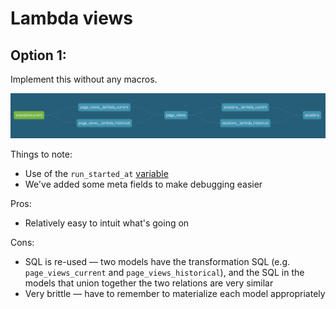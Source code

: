 # Lambda views

## Option 1:
Implement this without any macros.

![Option 1 DAG](etc/option-1-dag.png)


Things to note:
- Use of the `run_started_at` [variable](https://docs.getdbt.com/reference/dbt-jinja-functions/run_started_at/)
- We've added some meta fields to make debugging easier

Pros:
- Relatively easy to intuit what's going on

Cons:
- SQL is re-used — two models have the transformation SQL (e.g. `page_views_current` and `page_views_historical`), and the SQL in the models that union together the two relations are very similar
- Very brittle — have to remember to materialize each model appropriately
